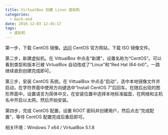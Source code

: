 ```yaml
---
title: VirtualBox 创建 Linux 虚拟机
categories:
  - back-end
date: 2016-12-03 12:45:17
tags:
  - 虚拟机
---
```


第一步，下载 CentOS 镜像。[访问](http://www.centos.org) CentOS 官方网站，下载 ISO 镜像文件。

第二步，新建虚拟机。在 VittualBox 中点击“新建”，设置名称为“CentOS”。可以看到类型和版本已被 VirtualBox 自动改成了“Linux”和“Red Hat (64-bit)”。一路继续直到创建完成即可。

<!-- more -->

第三步，安装 CentOS 系统。在 VittualBox 中点击“启动”，选中本地镜像文件并启动，在字符界面中使用方向键选中“Install CentOS 7”后回车。在随后出现的图形界面中，设置语言为简体中文，在安装位置中选择本地标准磁盘，在网络和主机名中开启以太网，然后开始安装。

第四步，完成 CentOS 配置。设置 ROOT 密码并创建用户，然后点击“完成配置”，等待 CentOS 配置完成后重启即可。

相关环境：Windows 7 x64 / VirtualBox 5.1.8
